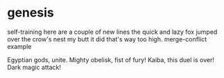 # genesis
self-training
here are a couple of new lines
the quick
and lazy fox
jumped over the
crow's nest
my butt it did
that's way too high.
merge-conflict example

Egyptian gods, unite. Mighty obelisk, fist of fury!
Kaiba, this duel is over! Dark magic attack!
